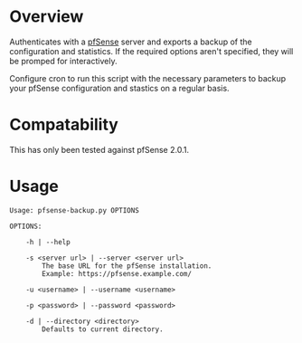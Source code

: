 Overview
========

Authenticates with a [pfSense](http://www.pfsense.org/) server and exports
a backup of the configuration and statistics. If the required options aren't
specified, they will be promped for interactively.

Configure cron to run this script with the necessary parameters to backup your
pfSense configuration and stastics on a regular basis.

Compatability
=============

This has only been tested against pfSense 2.0.1.

Usage
=====

    Usage: pfsense-backup.py OPTIONS

    OPTIONS:

        -h | --help

        -s <server url> | --server <server url>
            The base URL for the pfSense installation.
            Example: https://pfsense.example.com/

        -u <username> | --username <username>
        
        -p <password> | --password <password>

        -d | --directory <directory>
            Defaults to current directory.

